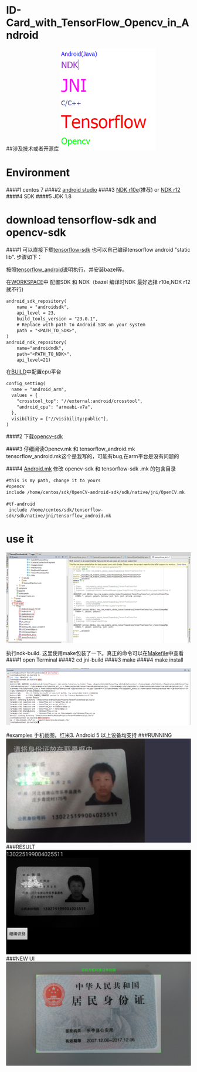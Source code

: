 ID-Card_with_TensorFlow_Opencv_in_Android
==============================
##涉及技术或者开源库
![t](./img/t.png)

# Environment
####1 centos 7
####2 [android studio](http://pan.baidu.com/s/1o8yB1wu)
####3 [NDK r10e](http://pan.baidu.com/s/1pLlImtt)(推荐) or [NDK r12](http://pan.baidu.com/s/1eSr0kLW)
####4 SDK
####5 JDK 1.8


# download tensorflow-sdk and opencv-sdk
####1 可以直接下载[tensorflow-sdk](http://pan.baidu.com/s/1jHQTDkE) 
也可以自己编译tensorflow android "static lib". 步骤如下：

按照[tensorflow_android](https://github.com/tensorflow/tensorflow/blob/master/tensorflow/examples/android/README.md)说明执行，并安装bazel等。

在[WORKSPACE](https://github.com/tensorflow/tensorflow/blob/master/WORKSPACE)中 配置SDK 和 NDK（bazel 编译时NDK 最好选择 r10e,NDK r12 就不行)
```
android_sdk_repository(
    name = "androidsdk",
    api_level = 23,
    build_tools_version = "23.0.1",
    # Replace with path to Android SDK on your system
    path = "<PATH_TO_SDK>",
)
android_ndk_repository(
    name="androidndk",
    path="<PATH_TO_NDK>",
    api_level=21)
```

在[BUILD](https://github.com/tensorflow/tensorflow/blob/master/tensorflow/BUILD)中配置cpu平台

```
config_setting(
  name = "android_arm",
  values = {
    "crosstool_top": "//external:android/crosstool",
    "android_cpu": "armeabi-v7a",
  },
  visibility = ["//visibility:public"],
)
```


####2 下载[opencv-sdk](http://sourceforge.net/projects/opencvlibrary/files/opencv-android/3.1.0/OpenCV-3.1.0-android-sdk.zip/download)

####3 仔细阅读Opencv.mk 和 tensorflow_android.mk
tensorflow_android.mk这个是我写的，可能有bug,在arm平台是没有问题的

####4 [Android.mk](./jni-build/jni/Android.mk)
修改 opencv-sdk 和 tensorflow-sdk .mk 的包含目录
```
#this is my path, change it to yours
#opencv
include /home/centos/sdk/OpenCV-android-sdk/sdk/native/jni/OpenCV.mk

#tf-android
 include /home/centos/sdk/tensorflow-sdk/sdk/native/jni/tensorflow_android.mk
```

# use it
![这是我的Android Studio](./img/as.png)

执行ndk-build. 这里使用make包装了一下。真正的命令可以在[Makefile](./jni-build/Makefile)中查看
####1 open Terminal
####2 cd jni-build
####3 make
####4 make install

![执行过程](./img/command.png)

#examples
手机截图，红米3. Android 5 以上设备均支持
###RUNNING
![running](./img/running.png)
###RESULT
![my Id](./img/result.png)
###NEW UI
![new ui](./img/newUI.png)
